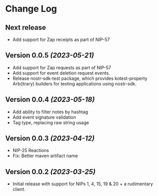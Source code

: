 Change Log
==========

Next release
----------------------------
* Add support for Zap receipts as part of NIP-57

Version 0.0.5 *(2023-05-21)*
----------------------------

* Add support for Zap requests as part of NIP-57
* Add support for event deletion request events.
* Release nostr-sdk-test package, which provides kotest-property Arb(itrary) builders for testing applications using nostr-sdk. 

Version 0.0.4 *(2023-05-18)*
----------------------------

* Add ability to filter notes by hashtag
* Add event signature validation
* Tag type, replacing raw string usage

Version 0.0.3 *(2023-04-12)*
----------------------------

* NIP-25 Reactions
* Fix: Better maven artifact name 


Version 0.0.2 *(2023-03-25)*
----------------------------

* Initial release with support for NIPs 1, 4, 15, 19 & 20 + a rudimentary client.
